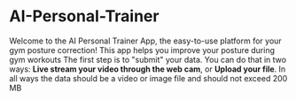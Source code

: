 # AI-Personal-Trainer
Welcome to the AI Personal Trainer App, the easy-to-use platform for your gym posture correction! This app helps you improve your posture during gym workouts
The first step is to \"submit\" your data. You can do that in two ways: **Live stream your video through the web cam**, or **Upload your file**. In all ways the data should be a video or image file and should not exceed 200 MB
